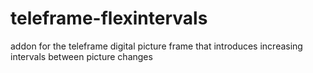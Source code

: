 # teleframe-flexintervals
addon for the teleframe digital picture frame that introduces increasing intervals between picture changes
